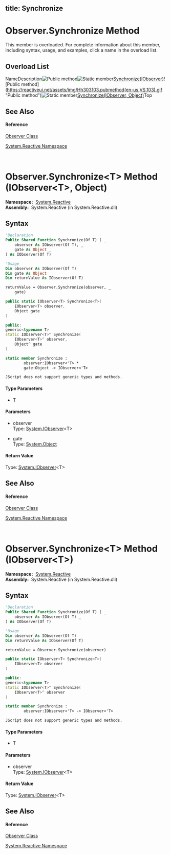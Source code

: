 title: Synchronize
---
# Observer.Synchronize Method

This member is overloaded. For complete information about this member, including syntax, usage, and examples, click a name in the overload list.

## Overload List

NameDescription![Public method](https://reactiveui.net/assets/img/Hh303103.pubmethod(en-us,VS.103).gif "Public method")![Static member](https://reactiveui.net/assets/img/Hh244319.static(en-us,VS.103).gif "Static member")[Synchronize<T>(IObserver<T>)](https://msdn.microsoft.com/en-us/library/m:system.reactive.observer.synchronize%60%601(system.iobserver%7b%60%600%7d)(v=VS.103))![Public method](https://reactiveui.net/assets/img/Hh303103.pubmethod(en-us,VS.103).gif "Public method")![Static member](https://reactiveui.net/assets/img/Hh244319.static(en-us,VS.103).gif "Static member")[Synchronize<T>(IObserver<T>, Object)](https://msdn.microsoft.com/en-us/library/m:system.reactive.observer.synchronize%60%601(system.iobserver%7b%60%600%7d%2csystem.object)(v=VS.103))Top

## See Also

#### Reference

[Observer Class](Observer/Observer)

[System.Reactive Namespace](System.Reactive/System.Reactive)



<br />

# Observer.Synchronize\<T\> Method (IObserver\<T\>, Object)

**Namespace:**  [System.Reactive](System.Reactive/System.Reactive)  
**Assembly:**  System.Reactive (in System.Reactive.dll)

## Syntax

```vb
'Declaration
Public Shared Function Synchronize(Of T) ( _
    observer As IObserver(Of T), _
    gate As Object _
) As IObserver(Of T)
```

```vb
'Usage
Dim observer As IObserver(Of T)
Dim gate As Object
Dim returnValue As IObserver(Of T)

returnValue = Observer.Synchronize(observer, _
    gate)
```

```csharp
public static IObserver<T> Synchronize<T>(
    IObserver<T> observer,
    Object gate
)
```

```c++
public:
generic<typename T>
static IObserver<T>^ Synchronize(
    IObserver<T>^ observer, 
    Object^ gate
)
```

```fsharp
static member Synchronize : 
        observer:IObserver<'T> * 
        gate:Object -> IObserver<'T> 
```

```jscript
JScript does not support generic types and methods.
```

#### Type Parameters

- T

#### Parameters

- observer  
  Type: [System.IObserver](https://msdn.microsoft.com/en-us/library/Dd783449)\<T\>

- gate  
  Type: [System.Object](https://msdn.microsoft.com/en-us/library/e5kfa45b)

#### Return Value

Type: [System.IObserver](https://msdn.microsoft.com/en-us/library/Dd783449)\<T\>

## See Also

#### Reference

[Observer Class](Observer/Observer)

[System.Reactive Namespace](System.Reactive/System.Reactive)



<br />

# Observer.Synchronize\<T\> Method (IObserver\<T\>)

**Namespace:**  [System.Reactive](System.Reactive/System.Reactive)  
**Assembly:**  System.Reactive (in System.Reactive.dll)

## Syntax

```vb
'Declaration
Public Shared Function Synchronize(Of T) ( _
    observer As IObserver(Of T) _
) As IObserver(Of T)
```

```vb
'Usage
Dim observer As IObserver(Of T)
Dim returnValue As IObserver(Of T)

returnValue = Observer.Synchronize(observer)
```

```csharp
public static IObserver<T> Synchronize<T>(
    IObserver<T> observer
)
```

```c++
public:
generic<typename T>
static IObserver<T>^ Synchronize(
    IObserver<T>^ observer
)
```

```fsharp
static member Synchronize : 
        observer:IObserver<'T> -> IObserver<'T> 
```

```jscript
JScript does not support generic types and methods.
```

#### Type Parameters

- T

#### Parameters

- observer  
  Type: [System.IObserver](https://msdn.microsoft.com/en-us/library/Dd783449)\<T\>

#### Return Value

Type: [System.IObserver](https://msdn.microsoft.com/en-us/library/Dd783449)\<T\>

## See Also

#### Reference

[Observer Class](Observer/Observer)

[System.Reactive Namespace](System.Reactive/System.Reactive)

